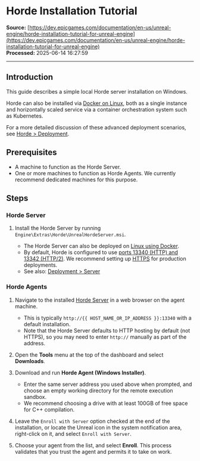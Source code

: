 # Horde Installation Tutorial

**Source:** [https://dev.epicgames.com/documentation/en-us/unreal-engine/horde-installation-tutorial-for-unreal-engine](https://dev.epicgames.com/documentation/en-us/unreal-engine/horde-installation-tutorial-for-unreal-engine)  
**Processed:** 2025-06-14 16:27:59

---

## Introduction

This guide describes a simple local Horde server installation on Windows.

Horde can also be installed via [Docker on Linux](/documentation/en-us/unreal-engine/horde-server-for-unreal-engine#docker-linux), both as a single instance and horizontally scaled service via a container orchestration system such as Kubernetes.

For a more detailed discussion of these advanced deployment scenarios, see [Horde > Deployment](/documentation/en-us/unreal-engine/horde-deployment-for-unreal-engine).

## Prerequisites

-   A machine to function as the Horde Server.
-   One or more machines to function as Horde Agents. We currently recommend dedicated machines for this purpose.

## Steps

### Horde Server

1.  Install the Horde Server by running `Engine\Extras\Horde\UnrealHordeServer.msi`.
    
    -   The Horde Server can also be deployed on [Linux using Docker](/documentation/en-us/unreal-engine/horde-server-for-unreal-engine#docker-linux).
    -   By default, Horde is configured to use [ports 13340 (HTTP) and 13342 (HTTP/2)](/documentation/en-us/unreal-engine/horde-server-for-unreal-engine#ports). We recommend setting up [HTTPS](/documentation/en-us/unreal-engine/horde-server-for-unreal-engine#https) for production deployments.
    -   See also: [Deployment > Server](/documentation/en-us/unreal-engine/horde-server-for-unreal-engine)

### Horde Agents

1.  Navigate to the installed [Horde Server](/documentation/en-us/unreal-engine/horde-installation-tutorial-for-unreal-engine#horde-server) in a web browser on the agent machine.
    
    -   This is typically `http://{{ HOST_NAME_OR_IP_ADDRESS }}:13340` with a default installation.
    -   Note that the Horde Server defaults to HTTP hosting by default (not HTTPS), so you may need to enter `http://` manually as part of the address.
2.  Open the **Tools** menu at the top of the dashboard and select **Downloads**.
    
3.  Download and run **Horde Agent (Windows Installer)**.
    
    -   Enter the same server address you used above when prompted, and choose an empty working directory for the remote execution sandbox.
    -   We recommend choosing a drive with at least 100GB of free space for C++ compilation.
4.  Leave the `Enroll with Server` option checked at the end of the installation, or locate the Unreal icon in the system notification area, right-click on it, and select `Enroll with Server`.
    
5.  Choose your agent from the list, and select **Enroll**. This process validates that you trust the agent and permits it to take on work.